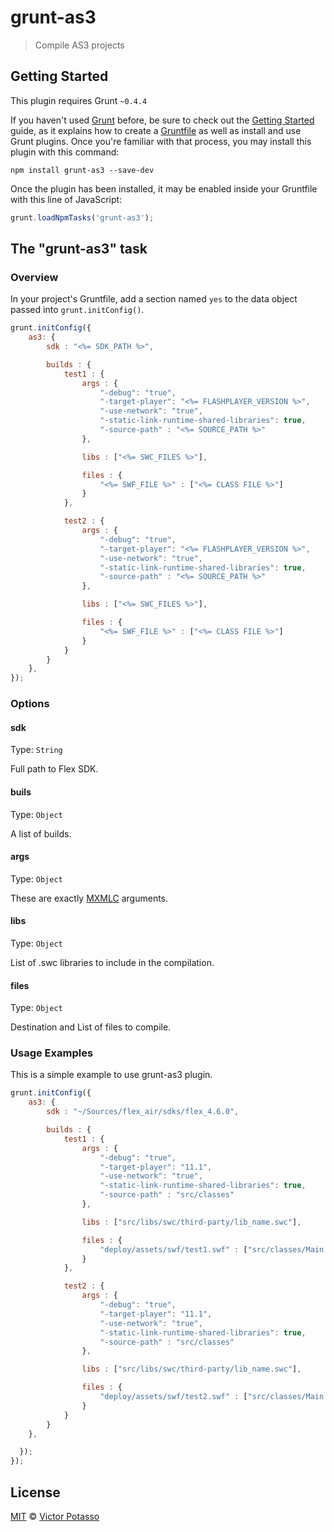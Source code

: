# grunt-as3

> Compile AS3 projects

## Getting Started
This plugin requires Grunt `~0.4.4`

If you haven't used [Grunt](http://gruntjs.com/) before, be sure to check out the [Getting Started](http://gruntjs.com/getting-started) guide, as it explains how to create a [Gruntfile](http://gruntjs.com/sample-gruntfile) as well as install and use Grunt plugins. Once you're familiar with that process, you may install this plugin with this command:

```shell
npm install grunt-as3 --save-dev
```

Once the plugin has been installed, it may be enabled inside your Gruntfile with this line of JavaScript:

```js
grunt.loadNpmTasks('grunt-as3');
```

## The "grunt-as3" task

### Overview
In your project's Gruntfile, add a section named `yes` to the data object passed into `grunt.initConfig()`.

```js
grunt.initConfig({
    as3: {
        sdk : "<%= SDK_PATH %>",

        builds : {
            test1 : {
                args : {
                    "-debug": "true",
                    "-target-player": "<%= FLASHPLAYER_VERSION %>",
                    "-use-network": "true",
                    "-static-link-runtime-shared-libraries": true,
                    "-source-path" : "<%= SOURCE_PATH %>"
                },

                libs : ["<%= SWC_FILES %>"],

                files : {            
                    "<%= SWF_FILE %>" : ["<%= CLASS FILE %>"]
                }
            },

            test2 : {
                args : {
                    "-debug": "true",
                    "-target-player": "<%= FLASHPLAYER_VERSION %>",
                    "-use-network": "true",
                    "-static-link-runtime-shared-libraries": true,
                    "-source-path" : "<%= SOURCE_PATH %>"
                },

                libs : ["<%= SWC_FILES %>"],

                files : {            
                    "<%= SWF_FILE %>" : ["<%= CLASS FILE %>"]
                }
            }
        }
    },
});
```

### Options

#### sdk
Type: `String`

Full path to Flex SDK.

#### buils
Type: `Object`

A list of builds.

#### args
Type: `Object`

These are exactly [MXMLC](http://help.adobe.com/en_US/flex/using/WS2db454920e96a9e51e63e3d11c0bf69084-7fcc.html) arguments.

#### libs
Type: `Object`

List of .swc libraries to include in the compilation.

#### files
Type: `Object`

Destination and List of files to compile.



### Usage Examples

This is a simple example to use grunt-as3 plugin.

```js
grunt.initConfig({
    as3: {
        sdk : "~/Sources/flex_air/sdks/flex_4.6.0",

        builds : {
            test1 : {
                args : {
                    "-debug": "true",
                    "-target-player": "11.1",
                    "-use-network": "true",
                    "-static-link-runtime-shared-libraries": true,
                    "-source-path" : "src/classes"
                },

                libs : ["src/libs/swc/third-party/lib_name.swc"],

                files : {            
                    "deploy/assets/swf/test1.swf" : ["src/classes/Main.as"]
                }                
            },

            test2 : {
                args : {
                    "-debug": "true",
                    "-target-player": "11.1",
                    "-use-network": "true",
                    "-static-link-runtime-shared-libraries": true,
                    "-source-path" : "src/classes"
                },

                libs : ["src/libs/swc/third-party/lib_name.swc"],

                files : {            
                    "deploy/assets/swf/test2.swf" : ["src/classes/Main.as"]
                }  
            }
        }
    },

  });
});
```

## License
[MIT](http://opensource.org/licenses/MIT) © [Victor Potasso](http://victorpotasso.com)
